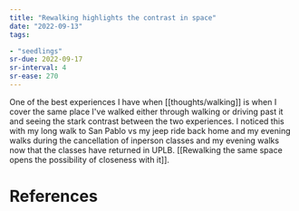 ```yaml
---
title: "Rewalking highlights the contrast in space"
date: "2022-09-13"
tags:

- "seedlings"
sr-due: 2022-09-17
sr-interval: 4
sr-ease: 270
---
```


One of the best experiences I have when [[thoughts/walking]] is when I cover the same place I've walked either through walking or driving past it and seeing the stark contrast between the two experiences. I noticed this with my long walk to San Pablo vs my jeep ride back home and my evening walks during the cancellation of inperson classes and my evening walks now that the classes have returned in UPLB. [[Rewalking the same space opens the possibility of closeness with it]].

# References